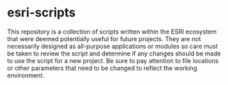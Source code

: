 # esri-scripts
This repository is a collection of scripts written within the ESRI ecosystem that were deemed potentially useful for future projects. They are not necessarily designed as all-purpose applications or modules so care must be taken to review the script and determine if any changes should be made to use the script for a new project. Be sure to pay attention to file locations or other parameters that need to be changed to reflect the working environment.
